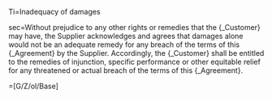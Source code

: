 Ti=Inadequacy of damages

sec=Without prejudice to any other rights or remedies that the {_Customer} may have, the Supplier acknowledges and agrees that damages alone would not be an adequate remedy for any breach of the terms of this {_Agreement} by the Supplier. Accordingly, the {_Customer} shall be entitled to the remedies of injunction, specific performance or other equitable relief for any threatened or actual breach of the terms of this {_Agreement}.

=[G/Z/ol/Base]
